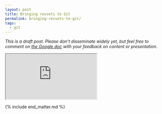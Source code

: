 ```yaml
---
layout: post
title: Bringing revsets to Git
permalink: bringing-revsets-to-git/
tags:
  - git
---
```


*This is a draft post. Please don't disseminate widely yet, but feel free to comment on [the Google doc](https://docs.google.com/document/d/1RoJtv-5URwUM162FV1IwNvYBDbp_4TPkejD31ubTgOo/edit?usp=sharing) with your feedback on content or presentation.*

<div class="iframe-container">
<iframe src="https://docs.google.com/document/d/e/2PACX-1vS92MlIgIOdAcX1JdjRYNh2J9vvm2g_0diwjpQfv-qcbJ02awCxI0IPw1YkiYtfaTq7IiCxYk5R1eUb/pub?embedded=true"></iframe>
</div>

{% include end_matter.md %}
